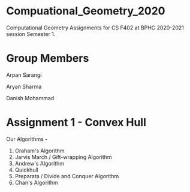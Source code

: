 # Compuational_Geometry_2020
Computational Geometry Assignments for CS F402 at BPHC 2020-2021 session Semester 1. 

# Group Members
Arpan Sarangi

Aryan Sharma

Danish Mohammad

# Assignment 1 - Convex Hull
Our Algorithms - 
1. Graham's Algorithm
2. Jarvis March / Gift-wrapping Algorithm
3. Andrew's Algorithm
4. Quickhull
5. Preparata / Divide and Conquer Algorithm
6. Chan's Algorithm

